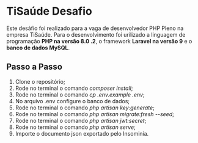 
# TiSaúde Desafio

Este desáfio foi realizado para a vaga de desenvolvedor PHP Pleno na empresa TiSaúde. Para o desenvolvimento foi urilizado a linguagem de programação **PHP na versão 8.0
.2**, o framework **Laravel na versão 9** e o **banco de dados MySQL**.

## Passo a Passo
1. Clone o repositório;
2. Rode no terminal o comando <em>composer install</em>;
3. Rode no terminal o comando <em>cp .env.example .env</em>;
4. No arquivo .env configure o banco de dados;
5. Rode no terminal o comando <em>php artisan key:generate</em>;
6. Rode no terminal o comando <em>php artisan migrate:fresh --seed</em>;
7. Rode no terminal o comando <em>php artisan jwt:secret</em>;
8. Rode no terminal o comando <em>php artisan serve</em>;
9. Importe o documento json exportado pelo Insominia.

